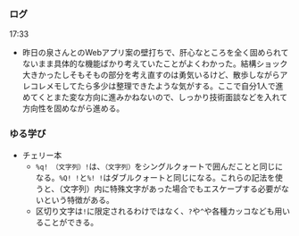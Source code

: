 ### ログ
17:33  
- 昨日の泉さんとのWebアプリ案の壁打ちで、肝心なところを全く固められてないまま具体的な機能ばかり考えていたことがよくわかった。結構ショック大きかったしそもそもの部分を考え直すのは勇気いるけど、散歩しながらアレコレメモしてたら多少は整理できたような気がする。ここで自分1人で進めてくとまた変な方向に進みかねないので、しっかり技術面談などを入れて方向性を固めながら進める。

### ゆる学び
- チェリー本  
  - `%q! （文字列）!`は、`（文字列）`をシングルクォートで囲んだことと同じになる。`%Q! !`と`%! !`はダブルクォートと同じになる。これらの記法を使うと、（文字列）内に特殊文字があった場合でもエスケープする必要がないという特徴がある。  
  - 区切り文字は`!`に限定されるわけではなく、`?`や`^`や各種カッコなども用いることができる。  

